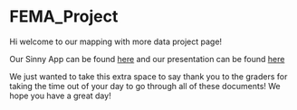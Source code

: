 # FEMA_Project
 
Hi welcome to our mapping with more data project page!

Our Sinny App can be found [here](https://zhuangbc.shinyapps.io/FEMA_Project/)
and our presentation can be found [here](http://rpubs.com/zixuan0738/MapPresentation)

We just wanted to take this extra space to say thank you to the graders for taking the time out of your day to go through all of these documents! We hope you have a great day!
